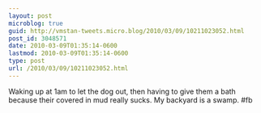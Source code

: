 ```yaml
---
layout: post
microblog: true
guid: http://vmstan-tweets.micro.blog/2010/03/09/10211023052.html
post_id: 3048571
date: 2010-03-09T01:35:14-0600
lastmod: 2010-03-09T01:35:14-0600
type: post
url: /2010/03/09/10211023052.html
---
```

Waking up at 1am to let the dog out, then having to give them a bath because their covered in mud really sucks. My backyard is a swamp. #fb
